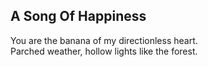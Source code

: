 A Song Of Happiness
-------------------
You are the banana of my directionless heart.  
Parched weather, hollow lights like the forest.  
